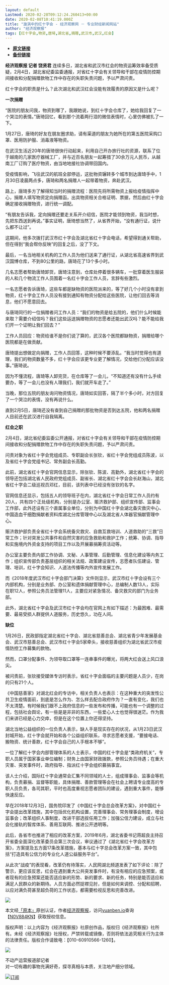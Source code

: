 ```yaml
---
layout: default
Lastmod: 2020-02-28T09:12:24.260413+00:00
date: 2020-02-08T10:41:19.000Z
title: "漩涡中的红十字会 - 经济观察网 － 专业财经新闻网站"
author: "经济观察报"
tags: [红十字会,物资,唐琦,湖北省,捐赠,武汉市,武汉,红会]
---
```


* [**原文链接**](http://archive.is/4m4Lf)
* [**备份链接**](http://archive.is/wip/4m4Lf)


**经济观察报 记者 饶贤君** 连续多日，湖北省和武汉市红会的物资运筹效率备受质疑，2月4日，湖北省纪委监委通报，对省红十字会有关领导和干部在疫情防控期间接收和分配捐赠款物工作中存在的失职失责问题，予以严肃问责。

红十字会的职责是什么？此次湖北和武汉红会没能有效履责的原因又是什么呢？

**一次捐赠**

“医院的朋友问我，物资到哪了，我跟她说，到红十字会仓库了，她给我回复了一个哭泣的表情。”唐琦回忆，看到那个流着两行泪的微信表情时，心里仿佛被扎了一下。

1月27日，唐琦的好友在朋友圈求助，请有渠道的朋友为她所在的第五医院采购口罩、医用防护服、消毒液等物资。

在武汉生活近20年的唐琦很快行动起来，利用自己开办旅行社的资源，联系了位于越南的几家医疗器械工厂，并与近百名朋友一起筹措了30余万元人民币，从越南工厂订购了医疗物资，由当地地接社协调带回国内。

受疫情影响，飞往武汉的航班全部停运，这批物资辗转多个城市到达唐琦手中，1月30日凌晨两点多，唐琦和两名捐赠人一起带着物资，奔赴武汉。

路上，唐琦多方了解得知当时的捐赠流程：医院先将所需物资上报给疫情指挥中心，捐赠人填写物资定向捐赠函，出具物资相关合格证明、票据，然后由红十字会确定接收捐赠物资，进行统一调配。

“有朋友告诉我，定向捐赠还要走关系开介绍信，医院才能领到物资，我当时想，先把东西送到再说。”事实证明，唐琦想当然了，从省界开始，“没有通行证，说什么都不让过”。

这期间，他多次拨打武汉市红十字会及湖北省红十字会电话，希望得到通关帮助，但在得到“我会帮你反映”的回复之后，没了下文。

最后，一名当地相关机构的工作人员为他们送来了通行证，从湖北省高速省界到武汉国博仓库，不到80公里的路，唐琦花了13个多小时。

几名志愿者帮助唐琦卸货，唐琦注意到，仓库处停着很多辆车，一批穿着医生服装的人和几个物流工作人员围着一名红十字会工作人员，言辞有些激烈。

一名志愿者告诉唐琦，这些车都是缺物资的医院派来的，等了好几个小时没有拿到物资，红十字会工作人员没有接到通知有物资分配给这些医院，让他们回去等消息，他们不愿意回去。

与唐琦同行的一位捐赠者问工作人员：“我们的物资是给五院的，他们什么时候能来取？需要介绍信吗？我们这些运送捐赠物资的志愿者还能出武汉吗？能不能给我们开一个证明让我们回去？”

工作人员回应：物资给谁不是你们说了算的，武汉各个医院都缺物资，捐赠给哪个医院都是在做贡献。

唐琦提出想做定向捐赠，工作人员回答，这种时候不要添乱。“我当时觉得也有道理，我们的物资数量不多，红十字会应该更专业更了解情况，交给他们分配应该没事。”唐琦说。

因为不懂流程，唐琦等人卸完货，在仓库等了一会儿，“不知道还有没有什么手续要办，等了一会儿也没有人理我们，我们就开车走了。”

当晚，那位五院的朋友询问物资情况，唐琦如实回答，隔了半个多小时，对方回复了一个哭泣的表情，没有再说什么。

直到2月5日，唐琦还没有查到自己捐赠的那批物资是否到达五院，他和两名捐赠人目前还在武汉进行自我隔离。

**红会之职**

2月4日，湖北省纪委监委公开通报，对省红十字会有关领导和干部在疫情防控期间接收和分配捐赠款物工作中存在的失职失责问题，予以严肃问责。

问责对象为省红十字会党组成员、专职副会长张钦，省红十字会党组成员陈波，以及省红十字会党组书记、常务副会长高勤。

此前，湖北省红十字会官网信息显示，除张钦、陈波、高勤外，湖北省红十字会的领导还包括湖北省人民政府党组成员、副省长、湖北省红十字会会长赵海山，湖北省红十字会二级巡视员邓红，目前，该列表中已经没有张钦的名字。

官网信息还显示，包括五人的领导班子在内，湖北省红十字会日常工作人员约有20人，共有四个正处级机构，分别是办公室、赈济救护部、组织宣传部、监事会工作部，此外还设有三个直属事业单位，分别为中国红十字会湖北备灾救灾中心、中国造血干细胞捐献者资料库湖北分库管理中心以及湖北省人体器官捐献管理中心。

赈济救护部负责全省红十字会系统备灾救灾、自救互救培训、人道救助的“三救”日常工作；针对突发公共事件和自然灾害的应急救助和救护工作；统筹、协调、指导和实施境内外资金支持的项目工作以及开展募捐筹资活动等。

办公室主要负责内部工作协调、文秘、人事管理、后勤管理、信息化建设等内务工作；组织宣传部负责基层组织的相关法规、政策建设宣传，志愿者队伍建设、管理、培训，红十字会知识、人道法传播等内外宣传发展工作。

而《2018年度武汉市红十字会部门决算》文件则显示，武汉市红十字会设有三个内部机构，分别是业务部、办公室和遗体捐献管理中心，总编制人数13人，实际在职12人，参照公务员法管理11人，主要应对紧急情况、备灾救灾的部门为业务部。

此外，湖北省红十字会及武汉市红十字会均在官网上有如下描述：为最困难、最需要、最易受损人群提供人道服务，历史悠久，功在人间。

**缺位**

1月26日，民政部指定湖北省红十字会、湖北省慈善总会、湖北省青少年发展基金会、武汉市慈善总会、武汉市红十字会5家牵头，接收慈善组织为湖北省武汉市疫情防控工作募集的款物。

然而，口罩分配事件、为领导取口罩等一连串事件的曝光，将两大红会送上风口浪尖。

被问责前，张钦接受媒体专访时表示，省红十字会面临的主要问题是人员少，在岗的只有21个人。

《中国慈善家》对湖北红会的专访中，相关负责人也表示：在这种重大的突发性公共卫生疫情面前，到底是怎么作为、怎么样去配合政府作为？一直有变化，我们也不太清楚。有时候我们跟不上政府信息的一些发布和传播，可能也有一个调整的过程，包括社会舆论，有一些是是非非的东西，一些爱心人士也觉得很迷茫。作为我们来讲已经是心力交瘁，但是在这个位置上你还得坚持。

湖北当地公益组织的一位负责人表示，缺人手是现实存在的状况，从1月23日武汉封城开始，红十字会就开始和各个公益组织联系，寻求志愿者支援，“要接电话、搬物资、统计善款，红十字会自己的人手根本不够”。

一位了解红十字会内部管理体系的人士表示，中国的红十字会是“类政府机关”，专职人员属于国家事业单位编制；财务上由国家财政拨款，参照公务员待遇；在重大灾害、突发事件时，政府指导、指派红十字会组织募捐事宜。

该人士介绍，国际红十字会通常会汇集不同领域的人士，组成理事会、监事会等机构，负责募捐、监督等职能，具体捐赠、善款管理等会在社会上聘请专业度高的专职人员负责，各司其职，平时也高度重视志愿者团队的建设，遇到重大事件，能够快速反应。

早在2018年12月3日，国务院印发了《中国红十字会总会改革方案》，对中国红十字会提出改革措施，其中包括优化机构设置，完善理事会、常务理事会制度，增设监事会；改革组织人事制度，改进干部选拔任用工作；加强公信力建设，成立与社会化接轨的智库体系、善用互联网、推进公开透明等。

此后，各省市也推进了相应的改革方案，2019年6月，湖北省委书记蒋超良主持召开省委全面深化改革委员会第三次会议，审议通过了《湖北省红十字会改革方案》，方案提及五方面17条改革措施，基本与红十字总会改革方案一致，其中包括“打造具有公信力的专业化人道公益服务平台”。

从此次“战疫”的表现看，改革仍有待落实，人民网湖北频道发表了如下评论：除了警示，更应该反思，红会在遇到重大公共突发事件时，有没有相应的应急预案，或者现有的应急预案还能否适应新的形势、新的要求、新的任务，特别是能否适应和满足人民群众的新期待。人员方面必然捉襟见肘，但是如何来调控、分配和招聘，以应对满负荷甚至超负荷的工作状态，都需要检视反思和完善改进。

![](/images/post/9c9957c283a1e98620a41113f252fe37.png)

本文经[「原本」](https://archive.is/o/4m4Lf/yuanben.io/)原创认证，作者[经济观察报](https://archive.is/o/4m4Lf/https://yuanben.io/author/b454cdbf-cec7-4ff6-a1f9-5e79c2353485)，访问[yuanben.io](https://archive.is/o/4m4Lf/yuanben.io/)查询【[N0V884KN](https://archive.is/o/4m4Lf/https://www.yuanben.io/article/N0V884KNLCLJW156WT9RNAC6UQRXN5SEM7MQ0QQJA042WH2WM)】获取授权信息。

版权声明：以上内容为《经济观察报》社原创作品，版权归《经济观察报》社所有。未经《经济观察报》社授权，严禁转载或镜像，否则将依法追究相关行为主体的法律责任。版权合作请致电：【010-60910566-1260】。

[![](/images/post/14e1a00af0f853741ebefdd8ae98b961.jpg)](https://archive.is/o/4m4Lf/space.eeo.com.cn/raoxianjun)

不动产运营报道部记者  
对一切有趣的事物充满好奇，探寻真相与本质，关注地产细分领域。

[![](/images/post/bf1bf656c8649e8b3fb486353b13510f.png)订阅](#)

